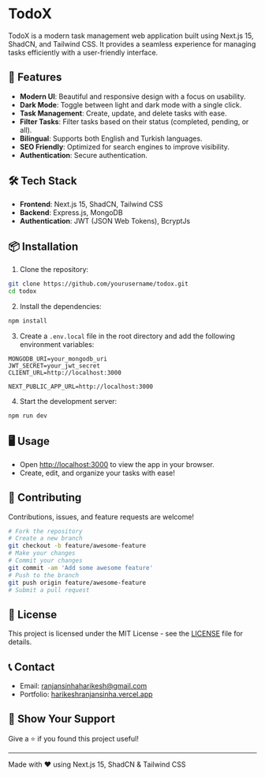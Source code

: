 # TodoX

TodoX is a modern task management web application built using Next.js 15, ShadCN, and Tailwind CSS. It provides a seamless experience for managing tasks efficiently with a user-friendly interface.

## 🚀 Features

- **Modern UI**: Beautiful and responsive design with a focus on usability.
- **Dark Mode**: Toggle between light and dark mode with a single click.
- **Task Management**: Create, update, and delete tasks with ease.
- **Filter Tasks**: Filter tasks based on their status (completed, pending, or all).
- **Bilingual**: Supports both English and Turkish languages.
- **SEO Friendly**: Optimized for search engines to improve visibility.
- **Authentication**: Secure authentication.

## 🛠 Tech Stack

- **Frontend**: Next.js 15, ShadCN, Tailwind CSS
- **Backend**: Express.js, MongoDB
- **Authentication**: JWT (JSON Web Tokens), BcryptJs

## 📦 Installation

1. Clone the repository:

```bash
git clone https://github.com/yourusername/todox.git
cd todox
```

2. Install the dependencies:

```bash
npm install
```

3. Create a `.env.local` file in the root directory and add the following environment variables:

```env
MONGODB_URI=your_mongodb_uri
JWT_SECRET=your_jwt_secret
CLIENT_URL=http://localhost:3000
```

```env
NEXT_PUBLIC_APP_URL=http://localhost:3000
```

4. Start the development server:

```bash
npm run dev
```

## 🖥️ Usage

- Open [http://localhost:3000](http://localhost:3000) to view the app in your browser.
- Create, edit, and organize your tasks with ease!

## 🤝 Contributing

Contributions, issues, and feature requests are welcome!

```bash
# Fork the repository
# Create a new branch
git checkout -b feature/awesome-feature
# Make your changes
# Commit your changes
git commit -am 'Add some awesome feature'
# Push to the branch
git push origin feature/awesome-feature
# Submit a pull request
```

## 📜 License

This project is licensed under the MIT License - see the [LICENSE](LICENSE) file for details.

## 📞 Contact

- Email: [ranjansinhaharikesh@gmail.com](mailto:ranjansinhaharikesh@gmail.com)
- Portfolio: [harikeshranjansinha.vercel.app](https://harikeshranjansinha.vercel.app)

## 🌟 Show Your Support

Give a ⭐️ if you found this project useful!

---

Made with ❤️ using Next.js 15, ShadCN & Tailwind CSS
